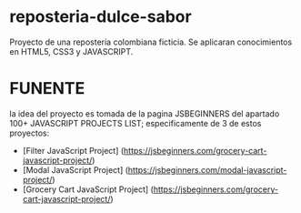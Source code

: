 # reposteria-dulce-sabor
Proyecto de una repostería colombiana ficticia. Se aplicaran conocimientos en HTML5, CSS3 y JAVASCRIPT. 

# FUNENTE
la idea del proyecto es tomada de la pagina JSBEGINNERS del apartado 100+ JAVASCRIPT PROJECTS LIST; especificamente de 3 de estos proyectos:

- [Filter JavaScript Project] (https://jsbeginners.com/grocery-cart-javascript-project/)
- [Modal JavaScript Project] (https://jsbeginners.com/modal-javascript-project/)
- [Grocery Cart JavaScript Project] (https://jsbeginners.com/grocery-cart-javascript-project/)

